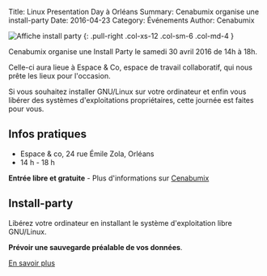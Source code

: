 Title: Linux Presentation Day à Orléans
Summary: Cenabumix organise une install-party
Date: 2016-04-23
Category: Événements
Author: Cenabumix

![Affiche install party]({filename}/extra/images/orleans_install_party_s.png)
{: .pull-right .col-xs-12 .col-sm-6 .col-md-4 }

Cenabumix organise une Install Party le samedi 30 avril 2016 de 14h à 18h.

Celle-ci aura lieue à Espace & Co, espace de travail collaboratif, qui nous prête les lieux pour l'occasion.

Si vous souhaitez installer GNU/Linux sur votre ordinateur et enfin vous libérer des systèmes d'exploitations propriétaires, cette journée est faites pour vous.

## Infos pratiques

* Espace & co, 24 rue Émile Zola, Orléans
* 14 h - 18 h

**Entrée libre et gratuite** - Plus d'informations sur [Cenabumix](http://wiki.cenabumix.org/wordpress/2016/03/21/install-party-30-avril-2016/)

## Install-party

Libérez votre ordinateur en installant le système d'exploitation libre GNU/Linux.

**Prévoir une sauvegarde préalable de vos données**.

[En savoir plus](http://www.agendadulibre.org/events/11055)
